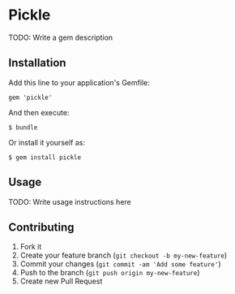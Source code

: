 # Pickle

TODO: Write a gem description

## Installation

Add this line to your application's Gemfile:

    gem 'pickle'

And then execute:

    $ bundle

Or install it yourself as:

    $ gem install pickle

## Usage

TODO: Write usage instructions here

## Contributing

1. Fork it
2. Create your feature branch (`git checkout -b my-new-feature`)
3. Commit your changes (`git commit -am 'Add some feature'`)
4. Push to the branch (`git push origin my-new-feature`)
5. Create new Pull Request
